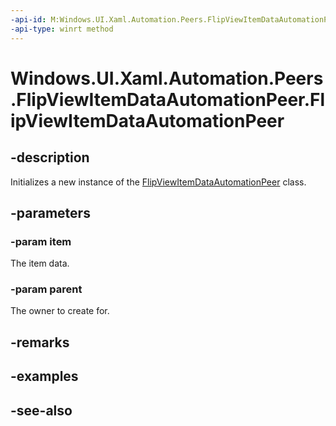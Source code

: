 ```yaml
---
-api-id: M:Windows.UI.Xaml.Automation.Peers.FlipViewItemDataAutomationPeer.#ctor(System.Object,Windows.UI.Xaml.Automation.Peers.FlipViewAutomationPeer)
-api-type: winrt method
---
```


<!-- Method syntax
public FlipViewItemDataAutomationPeer(System.Object item, Windows.UI.Xaml.Automation.Peers.FlipViewAutomationPeer parent)
-->

# Windows.UI.Xaml.Automation.Peers.FlipViewItemDataAutomationPeer.FlipViewItemDataAutomationPeer

## -description
Initializes a new instance of the [FlipViewItemDataAutomationPeer](flipviewitemdataautomationpeer.md) class.


## -parameters
### -param item
The item data.

### -param parent
The owner to create for.

## -remarks

## -examples

## -see-also
